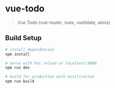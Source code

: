 # vue-todo

> Vue Todo (vue-router, vuex, vuelidate, axios)

## Build Setup

``` bash
# install dependencies
npm install

# serve with hot reload at localhost:8080
npm run dev

# build for production with minification
npm run build
```
